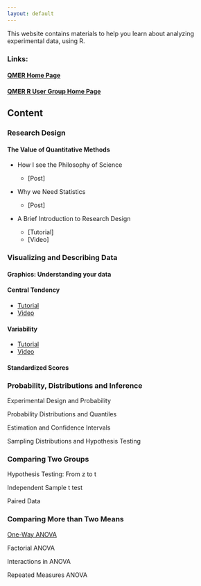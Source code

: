 ```yaml
---
layout: default
---
```


This website contains materials to help you learn about analyzing experimental data, using R.


### Links:

#### [QMER Home Page](https://aub.ie/qmer)

#### [QMER R User Group Home Page](https://auqmer.github.io/qmer_rug/)


## Content

### Research Design

#### The Value of Quantitative Methods

* How I see the Philosophy of Science
    - [Post]

* Why we Need Statistics
    - [Post]

* A Brief Introduction to Research Design
    - [Tutorial]
    - [Video]

### Visualizing and Describing Data

#### Graphics: Understanding your data

#### Central Tendency

* [Tutorial](https://auqmer.github.io/ExperimenteR/centralTendency.html)
* [Video](https://auburn.hosted.panopto.com/Panopto/Pages/Viewer.aspx?id=8d53677e-f7e5-4c52-88e8-ac2f0133d380)

#### Variability

* [Tutorial](https://auqmer.github.io/ExperimenteR/Variability.html)
* [Video](https://auburn.hosted.panopto.com/Panopto/Pages/Viewer.aspx?id=cad74732-e286-45be-8388-ac2f0144260b)

#### Standardized Scores


### Probability, Distributions and Inference

Experimental Design and Probability

Probability Distributions and Quantiles

Estimation and Confidence Intervals

Sampling Distributions and Hypothesis Testing

### Comparing Two Groups

Hypothesis Testing: From z to t

Independent Sample t test

Paired Data

### Comparing More than Two Means

[One-Way ANOVA](https://auqmer.github.io/ExperimenteR/onewayANOVA.html)

Factorial ANOVA

Interactions in ANOVA

Repeated Measures ANOVA